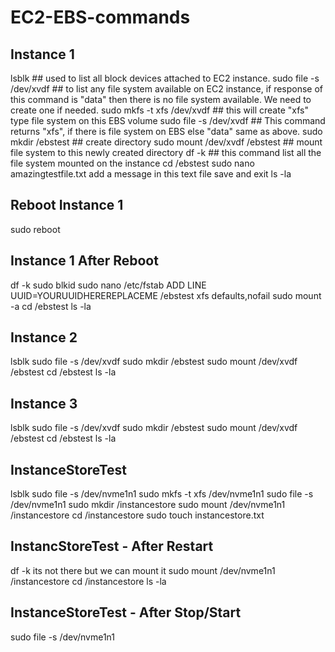 # EC2-EBS-commands

## Instance 1

lsblk ## used to list all block devices attached to EC2 instance.
sudo file -s /dev/xvdf ## to list any file system available on EC2 instance, if response of this command is "data" then there is no file system available. We need to create one if needed.
sudo mkfs -t xfs /dev/xvdf  ## this will create "xfs" type file system on this EBS volume
sudo file -s /dev/xvdf ## This command returns "xfs", if there is file system on EBS else "data" same as above.
sudo mkdir /ebstest ## create directory
sudo mount /dev/xvdf /ebstest ## mount file system to this newly created directory
df -k ## this command list all the file system mounted on the instance
cd /ebstest
sudo nano amazingtestfile.txt
add a message in this text file
save and exit
ls -la

## Reboot Instance 1

sudo reboot

## Instance 1 After Reboot

df -k
sudo blkid
sudo nano /etc/fstab
  ADD LINE 
  UUID=YOURUUIDHEREREPLACEME  /ebstest  xfs  defaults,nofail
sudo mount -a
cd /ebstest
ls -la

## Instance 2

lsblk 
sudo file -s /dev/xvdf
sudo mkdir /ebstest
sudo mount /dev/xvdf /ebstest
cd /ebstest
ls -la

## Instance 3

lsblk 
sudo file -s /dev/xvdf
sudo mkdir /ebstest
sudo mount /dev/xvdf /ebstest
cd /ebstest
ls -la

## InstanceStoreTest

lsblk
sudo file -s /dev/nvme1n1 
sudo mkfs -t xfs /dev/nvme1n1
sudo file -s /dev/nvme1n1
sudo mkdir /instancestore
sudo mount /dev/nvme1n1 /instancestore
cd /instancestore
sudo touch instancestore.txt

## InstancStoreTest - After Restart

df -k
its not there
but we can mount it
sudo mount /dev/nvme1n1 /instancestore
cd /instancestore
ls -la

## InstanceStoreTest - After Stop/Start

sudo file -s /dev/nvme1n1
